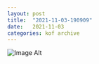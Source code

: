```yaml
---
layout:	post
title:	"2021-11-03-190909"
date:	2021-11-03
categories:	kof archive
---
```


![Image Alt](https://k0f.github.io/assets/2021-11-03-190909.jpg)

